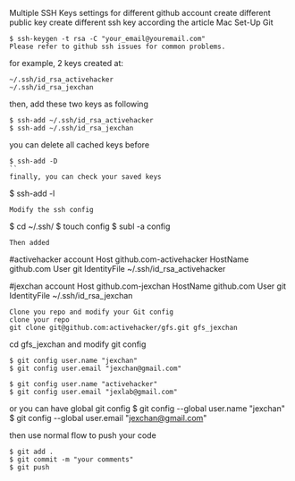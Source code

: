 Multiple SSH Keys settings for different github account
create different public key
create different ssh key according the article Mac Set-Up Git

```
$ ssh-keygen -t rsa -C "your_email@youremail.com"
Please refer to github ssh issues for common problems.
```
for example, 2 keys created at:
```
~/.ssh/id_rsa_activehacker
~/.ssh/id_rsa_jexchan
```
then, add these two keys as following
```
$ ssh-add ~/.ssh/id_rsa_activehacker
$ ssh-add ~/.ssh/id_rsa_jexchan
```
you can delete all cached keys before
```
$ ssh-add -D
``
finally, you can check your saved keys
```
$ ssh-add -l
```
Modify the ssh config
```
$ cd ~/.ssh/
$ touch config
$ subl -a config
```
Then added
```
#activehacker account
Host github.com-activehacker
	HostName github.com
	User git
	IdentityFile ~/.ssh/id_rsa_activehacker

#jexchan account
Host github.com-jexchan
	HostName github.com
	User git
	IdentityFile ~/.ssh/id_rsa_jexchan
```
Clone you repo and modify your Git config
clone your repo 
git clone git@github.com:activehacker/gfs.git gfs_jexchan
```

cd gfs_jexchan and modify git config

```
$ git config user.name "jexchan"
$ git config user.email "jexchan@gmail.com" 

$ git config user.name "activehacker"
$ git config user.email "jexlab@gmail.com" 
```
or you can have global git config $ git config --global user.name "jexchan" $ git config --global user.email "jexchan@gmail.com"

then use normal flow to push your code
```
$ git add .
$ git commit -m "your comments"
$ git push
```

